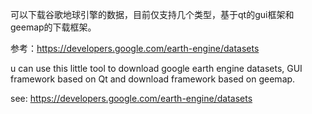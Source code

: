 可以下载谷歌地球引擎的数据，目前仅支持几个类型，基于qt的gui框架和geemap的下载框架。

参考：https://developers.google.com/earth-engine/datasets

 u can use this little tool to download google earth engine datasets, GUI framework based on Qt and download framework based on geemap.

see: https://developers.google.com/earth-engine/datasets
